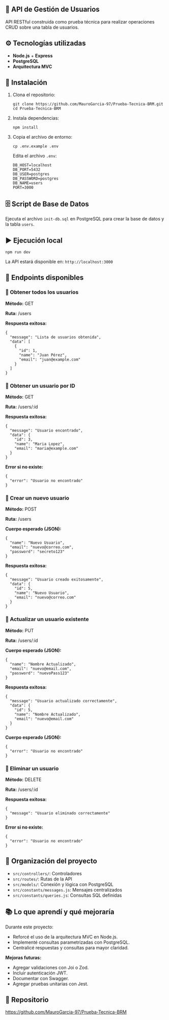 <!DOCTYPE html>
<html lang="es">
<head>
  <meta charset="UTF-8">
</head>
<body>

  <section>
    <h1>🧩 API de Gestión de Usuarios</h1>
    <p>API RESTful construida como prueba técnica para realizar operaciones CRUD sobre una tabla de usuarios.</p>
  </section>

  <section>
    <h2>⚙️ Tecnologías utilizadas</h2>
    <ul>
      <li><strong>Node.js</strong> + <strong>Express</strong></li>
      <li><strong>PostgreSQL</strong></li>
      <li><strong>Arquitectura MVC</strong></li>
    </ul>
  </section>

  <section>
    <h2>🚀 Instalación</h2>
    <ol>
      <li>Clona el repositorio:
        <pre><code>git clone https://github.com/MauroGarcia-97/Prueba-Tecnica-BRM.git
cd Prueba-Tecnica-BRM</code></pre>
      </li>
      <li>Instala dependencias:
        <pre><code>npm install</code></pre>
      </li>
      <li>Copia el archivo de entorno:
        <pre><code>cp .env.example .env</code></pre>
        <p>Edita el archivo <code>.env</code>:</p>
        <pre><code>DB_HOST=localhost
DB_PORT=5432
DB_USER=postgres
DB_PASSWORD=postgres
DB_NAME=users
PORT=3000</code></pre>
      </li>
    </ol>
  </section>

  <section>
    <h2>🗄️ Script de Base de Datos</h2>
    <p>Ejecuta el archivo <code>init-db.sql</code> en PostgreSQL para crear la base de datos y la tabla <code>users</code>.</p>
  </section>

  <section>
    <h2>▶️ Ejecución local</h2>
    <pre><code>npm run dev</code></pre>
    <p>La API estará disponible en: <code>http://localhost:3000</code></p>
  </section>

  <section>
    <h2>📌 Endpoints disponibles</h2>
    <h3>🔹 Obtener todos los usuarios</h3>
    <p><strong>Método:</strong> GET</p>
    <p><strong>Ruta:</strong> /users</p>
    <p><strong>Respuesta exitosa:</strong></p>
    <pre><code>{
  "message": "Lista de usuarios obtenida",
  "data": [
    {
      "id": 1,
      "name": "Juan Pérez",
      "email": "juan@example.com"
    }
  ]
}</code></pre>
    <h3>🔹 Obtener un usuario por ID</h3>
    <p><strong>Método:</strong> GET</p>
    <p><strong>Ruta:</strong> /users/:id</p>
    <p><strong>Respuesta exitosa:</strong></p>
    <pre><code>{
  "message": "Usuario encontrado",
  "data": {
    "id": 3,
    "name": "Maria Lopez",
    "email": "maria@example.com"
  }
}</code></pre>
    <p><strong>Error si no existe:</strong></p>
    <pre><code>{
  "error": "Usuario no encontrado"
}</code></pre>
    <h3>🔹 Crear un nuevo usuario</h3>
    <p><strong>Método:</strong> POST</p>
    <p><strong>Ruta:</strong> /users</p>
    <p><strong>Cuerpo esperado (JSON):</strong></p>
    <pre><code>{
  "name": "Nuevo Usuario",
  "email": "nuevo@correo.com",
  "password": "secreto123"
}</code></pre>
    <p><strong>Respuesta exitosa:</strong></p>
    <pre><code>{
  "message": "Usuario creado exitosamente",
  "data": {
    "id": 5,
    "name": "Nuevo Usuario",
    "email": "nuevo@correo.com"
  }
}</code></pre>
    <h3>🔹 Actualizar un usuario existente </h3>
    <p><strong>Método:</strong> PUT</p>
    <p><strong>Ruta:</strong> /users/:id</p>
    <p><strong>Cuerpo esperado (JSON):</strong></p>
    <pre><code>{
  "name": "Nombre Actualizado",
  "email": "nuevo@email.com",
  "password": "nuevoPass123"
}</code></pre>
    <p><strong>Respuesta exitosa:</strong></p>
    <pre><code>{
  "message": "Usuario actualizado correctamente",
  "data": {
    "id": 5,
    "name": "Nombre Actualizado",
    "email": "nuevo@email.com"
  }
}</code></pre>
    <p><strong>Cuerpo esperado (JSON):</strong></p>
    <pre><code>{
  "error": "Usuario no encontrado"
}</code></pre>
    <h3>🔹 Eliminar un usuario</h3>
    <p><strong>Método:</strong> DELETE</p>
    <p><strong>Ruta:</strong> /users/:id</p>
    <p><strong>Respuesta exitosa:</strong></p>
    <pre><code>{
  "message": "Usuario eliminado correctamente"
}</code></pre>
    <p><strong>Error si no existe:</strong></p>
    <pre><code>{
  "error": "Usuario no encontrado"
}</code></pre>

  </section>

  <section>
    <h2>📁 Organización del proyecto</h2>
    <ul>
      <li><code>src/controllers/</code>: Controladores</li>
      <li><code>src/routes/</code>: Rutas de la API</li>
      <li><code>src/models/</code>: Conexión y lógica con PostgreSQL</li>
      <li><code>src/constants/messages.js</code>: Mensajes centralizados</li>
      <li><code>src/constants/queries.js</code>: Consultas SQL definidas</li>
    </ul>
  </section>

  <section>
    <h2>📚 Lo que aprendí y qué mejoraría</h2>
    <p>Durante este proyecto:</p>
    <ul>
      <li>Reforcé el uso de la arquitectura MVC en Node.js.</li>
      <li>Implementé consultas parametrizadas con PostgreSQL.</li>
      <li>Centralicé respuestas y consultas para mayor claridad.</li>
    </ul>
    <p><strong>Mejoras futuras:</strong></p>
    <ul>
      <li>Agregar validaciones con Joi o Zod.</li>
      <li>Incluir autenticación JWT.</li>
      <li>Documentar con Swagger.</li>
      <li>Agregar pruebas unitarias con Jest.</li>
    </ul>
  </section>

  <section>
    <h2>📎 Repositorio</h2>
    <p>
      <a href="https://github.com/MauroGarcia-97/Prueba-Tecnica-BRM" target="_blank">
        https://github.com/MauroGarcia-97/Prueba-Tecnica-BRM
      </a>
    </p>
  </section>

</body>
</html>
